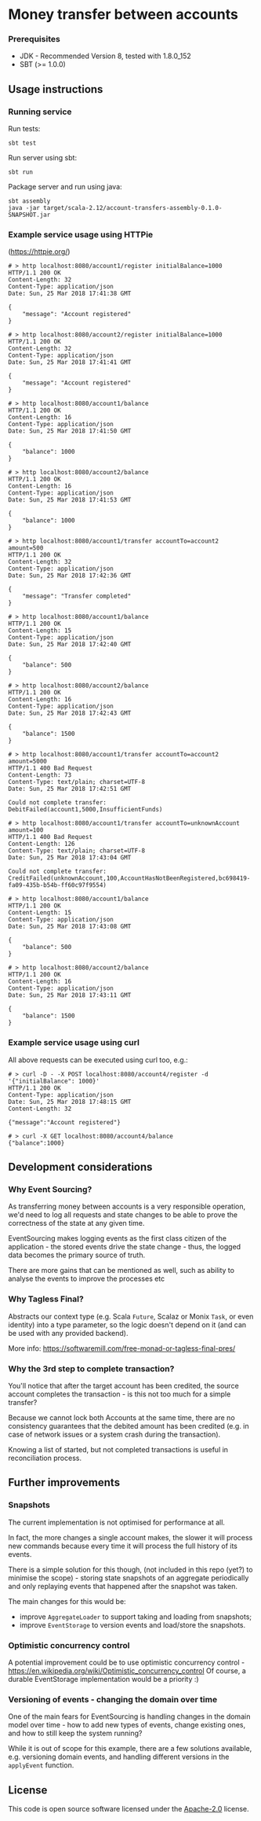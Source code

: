 # Money transfer between accounts

### Prerequisites 

 - JDK - Recommended Version 8, tested with 1.8.0_152
 - SBT (>= 1.0.0)

## Usage instructions

### Running service
Run tests:
```
sbt test
```

Run server using sbt:
```
sbt run
```

Package server and run using java:
```
sbt assembly
java -jar target/scala-2.12/account-transfers-assembly-0.1.0-SNAPSHOT.jar
```

### Example service usage using HTTPie

(https://httpie.org/)

```
# > http localhost:8080/account1/register initialBalance=1000
HTTP/1.1 200 OK
Content-Length: 32
Content-Type: application/json
Date: Sun, 25 Mar 2018 17:41:38 GMT

{
    "message": "Account registered"
}

# > http localhost:8080/account2/register initialBalance=1000
HTTP/1.1 200 OK
Content-Length: 32
Content-Type: application/json
Date: Sun, 25 Mar 2018 17:41:41 GMT

{
    "message": "Account registered"
}

# > http localhost:8080/account1/balance
HTTP/1.1 200 OK
Content-Length: 16
Content-Type: application/json
Date: Sun, 25 Mar 2018 17:41:50 GMT

{
    "balance": 1000
}

# > http localhost:8080/account2/balance
HTTP/1.1 200 OK
Content-Length: 16
Content-Type: application/json
Date: Sun, 25 Mar 2018 17:41:53 GMT

{
    "balance": 1000
}

# > http localhost:8080/account1/transfer accountTo=account2 amount=500
HTTP/1.1 200 OK
Content-Length: 32
Content-Type: application/json
Date: Sun, 25 Mar 2018 17:42:36 GMT

{
    "message": "Transfer completed"
}

# > http localhost:8080/account1/balance
HTTP/1.1 200 OK
Content-Length: 15
Content-Type: application/json
Date: Sun, 25 Mar 2018 17:42:40 GMT

{
    "balance": 500
}

# > http localhost:8080/account2/balance
HTTP/1.1 200 OK
Content-Length: 16
Content-Type: application/json
Date: Sun, 25 Mar 2018 17:42:43 GMT

{
    "balance": 1500
}

# > http localhost:8080/account1/transfer accountTo=account2 amount=5000
HTTP/1.1 400 Bad Request
Content-Length: 73
Content-Type: text/plain; charset=UTF-8
Date: Sun, 25 Mar 2018 17:42:51 GMT

Could not complete transfer: DebitFailed(account1,5000,InsufficientFunds)

# > http localhost:8080/account1/transfer accountTo=unknownAccount amount=100
HTTP/1.1 400 Bad Request
Content-Length: 126
Content-Type: text/plain; charset=UTF-8
Date: Sun, 25 Mar 2018 17:43:04 GMT

Could not complete transfer: CreditFailed(unknownAccount,100,AccountHasNotBeenRegistered,bc698419-fa09-435b-b54b-ff60c97f9554)

# > http localhost:8080/account1/balance
HTTP/1.1 200 OK
Content-Length: 15
Content-Type: application/json
Date: Sun, 25 Mar 2018 17:43:08 GMT

{
    "balance": 500
}

# > http localhost:8080/account2/balance
HTTP/1.1 200 OK
Content-Length: 16
Content-Type: application/json
Date: Sun, 25 Mar 2018 17:43:11 GMT

{
    "balance": 1500
}
```

### Example service usage using curl

All above requests can be executed using curl too, e.g.:

```
# > curl -D - -X POST localhost:8080/account4/register -d '{"initialBalance": 1000}'
HTTP/1.1 200 OK
Content-Type: application/json
Date: Sun, 25 Mar 2018 17:48:15 GMT
Content-Length: 32

{"message":"Account registered"}

# > curl -X GET localhost:8080/account4/balance
{"balance":1000}
```

## Development considerations

### Why Event Sourcing?

As transferring money between accounts is a very responsible operation, we'd need to
log all requests and state changes to be able to prove the correctness of the state 
at any given time.

EventSourcing makes logging events as the first class citizen of the application - 
the stored events drive the state change - thus, the logged data becomes the primary
source of truth.

There are more gains that can be mentioned as well, such as ability to analyse the 
events to improve the processes etc 

### Why Tagless Final?

Abstracts our context type (e.g. Scala `Future`, Scalaz or Monix `Task`, or even identity)
into a type parameter, so the logic doesn't depend on it (and can be used with any provided
backend).

More info: https://softwaremill.com/free-monad-or-tagless-final-pres/

### Why the 3rd step to complete transaction?

You'll notice that after the target account has been credited, the source account 
completes the transaction - is this not too much for a simple transfer?

Because we cannot lock both Accounts at the same time, there are no consistency 
guarantees that the debited amount has been credited (e.g. in case of network issues or 
a system crash during the transaction). 

Knowing a list of started, but not completed transactions is useful in reconciliation process.   

## Further improvements

### Snapshots

The current implementation is not optimised for performance at all.

In fact, the more changes a single account makes, the slower it will process new commands
because every time it will process the full history of its events.

There is a simple solution for this though, (not included in this repo (yet?) to minimise the 
scope) - storing state snapshots of an aggregate periodically and only replaying 
events that happened after the snapshot was taken.

The main changes for this would be:
 - improve `AggregateLoader` to support taking and loading from snapshots;
 - improve `EventStorage` to version events and load/store the snapshots.

### Optimistic concurrency control

A potential improvement could be to use optimistic concurrency control - https://en.wikipedia.org/wiki/Optimistic_concurrency_control
Of course, a durable EventStorage implementation would be a priority :)

### Versioning of events - changing the domain over time

One of the main fears for EventSourcing is handling changes in the domain model over time - how to add
new types of events, change existing ones, and how to still keep the system running?

While it is out of scope for this example, there are a few solutions available, e.g. versioning
 domain events, and handling different versions in the `applyEvent` function.

## License ##

This code is open source software licensed under the
[Apache-2.0](http://www.apache.org/licenses/LICENSE-2.0) license.

